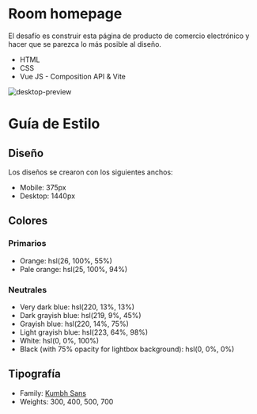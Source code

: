 # Room homepage

El desafío es construir esta página de producto de comercio electrónico y hacer que se parezca lo más posible al diseño.

- HTML
- CSS
- Vue JS - Composition API & Vite

![desktop-preview](https://github.com/Cheosphere/ecommerce-product-page-master/assets/112582420/d6ac975a-ad66-42c4-a8c5-7690ac5b3736)

# Guía de Estilo

## Diseño

Los diseños se crearon con los siguientes anchos:

- Mobile: 375px
- Desktop: 1440px

## Colores

### Primarios

- Orange: hsl(26, 100%, 55%)
- Pale orange: hsl(25, 100%, 94%)

### Neutrales

- Very dark blue: hsl(220, 13%, 13%)
- Dark grayish blue: hsl(219, 9%, 45%)
- Grayish blue: hsl(220, 14%, 75%)
- Light grayish blue: hsl(223, 64%, 98%)
- White: hsl(0, 0%, 100%)
- Black (with 75% opacity for lightbox background): hsl(0, 0%, 0%)

## Tipografía

- Family: [Kumbh Sans](https://fonts.google.com/specimen/Kumbh+Sans)
- Weights: 300, 400, 500, 700
